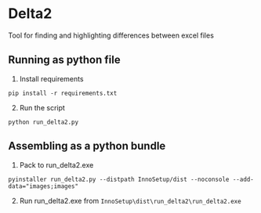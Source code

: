 # Delta2

Tool for finding and highlighting differences between excel files 

## Running as python file

1. Install requirements

```
pip install -r requirements.txt
```

2. Run the script

```
python run_delta2.py
```

## Assembling as a python bundle

1. Pack to run_delta2.exe

```
pyinstaller run_delta2.py --distpath InnoSetup/dist --noconsole --add-data="images;images"
```

2. Run run_delta2.exe from `InnoSetup\dist\run_delta2\run_delta2.exe`